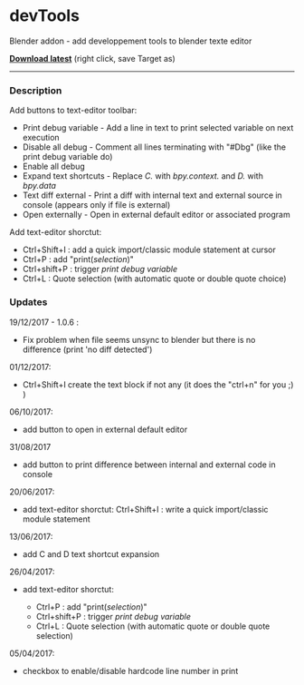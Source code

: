 # devTools
Blender addon - add developpement tools to blender texte editor
  
**[Download latest](https://raw.githubusercontent.com/Pullusb/devTools/master/SB_devTools.py)** (right click, save Target as)

---

### Description

Add buttons to text-editor toolbar:

- Print debug variable - Add a line in text to print selected variable on next execution
- Disable all debug - Comment all lines terminating with "#Dbg" (like the print debug variable do)
- Enable all debug
- Expand text shortcuts - Replace _C._ with _bpy.context._ and _D._ with _bpy.data_
- Text diff external - Print a diff with internal text and external source in console (appears only if file is external)
- Open externally - Open in external default editor or associated program

Add text-editor shorctut:

- Ctrl+Shift+I : add a quick import/classic module statement at cursor
- Ctrl+P : add "print(*selection*)"
- Ctrl+shift+P : trigger *print debug variable*
- Ctrl+L : Quote selection (with automatic quote or double quote choice)


### Updates

19/12/2017 - 1.0.6 :  
  - Fix problem when file seems unsync to blender but there is no difference (print 'no diff detected')
  
01/12/2017:  
  - Ctrl+Shift+I create the text block if not any (it does the "ctrl+n" for you ;) )

06/10/2017:
  - add button to open in external default editor

31/08/2017
  - add button to print difference between internal and external code in console

20/06/2017:
  - add text-editor shorctut: Ctrl+Shift+I : write a quick import/classic module statement

13/06/2017:
  - add C and D text shortcut expansion

26/04/2017:
  - add text-editor shorctut:

    - Ctrl+P : add "print(*selection*)"
    - Ctrl+shift+P : trigger *print debug variable*
    - Ctrl+L : Quote selection (with automatic quote or double quote selection)

05/04/2017:

  - checkbox to enable/disable hardcode line number in print
